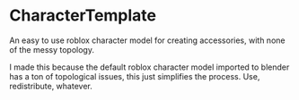 # CharacterTemplate
An easy to use roblox character model for creating accessories, with none of the messy topology.

I made this because the default roblox character model imported to blender has a ton of topological issues, this just simplifies the process. Use, redistribute, whatever.
